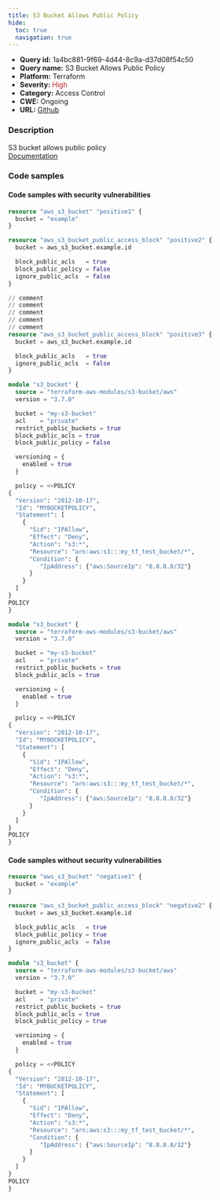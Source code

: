 ```yaml
---
title: S3 Bucket Allows Public Policy
hide:
  toc: true
  navigation: true
---
```


-   **Query id:** 1a4bc881-9f69-4d44-8c9a-d37d08f54c50
-   **Query name:** S3 Bucket Allows Public Policy
-   **Platform:** Terraform
-   **Severity:** <span style="color:#bb2124">High</span>
-   **Category:** Access Control
-   **CWE:** Ongoing
-   **URL:** [Github](https://github.com/DataDog/kics/tree/master/assets/queries/terraform/aws/s3_bucket_with_public_policy)

### Description
S3 bucket allows public policy<br>
[Documentation](https://registry.terraform.io/providers/hashicorp/aws/latest/docs/resources/s3_bucket_public_access_block)

### Code samples
#### Code samples with security vulnerabilities
```tf title="Positive test num. 1 - tf file" hl_lines="9 18"
resource "aws_s3_bucket" "positive1" {
  bucket = "example"
}

resource "aws_s3_bucket_public_access_block" "positive2" {
  bucket = aws_s3_bucket.example.id

  block_public_acls   = true
  block_public_policy = false
  ignore_public_acls  = false
}

// comment
// comment
// comment
// comment
// comment
resource "aws_s3_bucket_public_access_block" "positive3" {
  bucket = aws_s3_bucket.example.id

  block_public_acls   = true
  ignore_public_acls  = false
}
```
```tf title="Positive test num. 2 - tf file" hl_lines="9"
module "s3_bucket" {
  source = "terraform-aws-modules/s3-bucket/aws"
  version = "3.7.0"

  bucket = "my-s3-bucket"
  acl    = "private"
  restrict_public_buckets = true
  block_public_acls = true
  block_public_policy = false

  versioning = {
    enabled = true
  }

  policy = <<POLICY
{
  "Version": "2012-10-17",
  "Id": "MYBUCKETPOLICY",
  "Statement": [
    {
      "Sid": "IPAllow",
      "Effect": "Deny",
      "Action": "s3:*",
      "Resource": "arn:aws:s3:::my_tf_test_bucket/*",
      "Condition": {
         "IpAddress": {"aws:SourceIp": "8.8.8.8/32"}
      }
    }
  ]
}
POLICY
}

```
```tf title="Positive test num. 3 - tf file" hl_lines="1"
module "s3_bucket" {
  source = "terraform-aws-modules/s3-bucket/aws"
  version = "3.7.0"

  bucket = "my-s3-bucket"
  acl    = "private"
  restrict_public_buckets = true
  block_public_acls = true

  versioning = {
    enabled = true
  }

  policy = <<POLICY
{
  "Version": "2012-10-17",
  "Id": "MYBUCKETPOLICY",
  "Statement": [
    {
      "Sid": "IPAllow",
      "Effect": "Deny",
      "Action": "s3:*",
      "Resource": "arn:aws:s3:::my_tf_test_bucket/*",
      "Condition": {
         "IpAddress": {"aws:SourceIp": "8.8.8.8/32"}
      }
    }
  ]
}
POLICY
}

```


#### Code samples without security vulnerabilities
```tf title="Negative test num. 1 - tf file"
resource "aws_s3_bucket" "negative1" {
  bucket = "example"
}

resource "aws_s3_bucket_public_access_block" "negative2" {
  bucket = aws_s3_bucket.example.id

  block_public_acls   = true
  block_public_policy = true
  ignore_public_acls  = false
}
```
```tf title="Negative test num. 2 - tf file"
module "s3_bucket" {
  source = "terraform-aws-modules/s3-bucket/aws"
  version = "3.7.0"

  bucket = "my-s3-bucket"
  acl    = "private"
  restrict_public_buckets = true
  block_public_acls = true
  block_public_policy = true

  versioning = {
    enabled = true
  }

  policy = <<POLICY
{
  "Version": "2012-10-17",
  "Id": "MYBUCKETPOLICY",
  "Statement": [
    {
      "Sid": "IPAllow",
      "Effect": "Deny",
      "Action": "s3:*",
      "Resource": "arn:aws:s3:::my_tf_test_bucket/*",
      "Condition": {
         "IpAddress": {"aws:SourceIp": "8.8.8.8/32"}
      }
    }
  ]
}
POLICY
}

```
